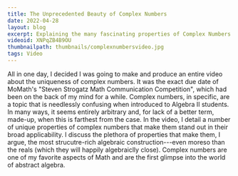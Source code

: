```yaml
---
title: The Unprecedented Beauty of Complex Numbers
date: 2022-04-28
layout: blog
excerpt: Explaining the many fascinating properties of Complex Numbers that make them one of the most structure-rich algebraic constructions in all of Math.
videoid: XNPqZB4B9OU
thumbnailpath: thumbnails/complexnumbersvideo.jpg
tags: Video
---
```


All in one day, I decided I was going to make and produce an entire video about the uniqueness of complex numbers. It was the exact due date of MoMath's "Steven Strogatz Math Communication Competition", which had been on the back of my mind for a while. Complex numbers, in specific, are a topic that is needlessly confusing when introduced to Algebra II students. In many ways, it seems entirely arbitrary and, for lack of a better term, made-up, when this is farthest from the case. In the video, I detail a number of unique properties of complex numbers that make them stand out in their broad applicability. I discuss the plethora of properties that make them, I argue, the most strucutre-rich algebraic construction---even moreso than the reals (which they will happily algebraiclly close). Complex numbers are one of my favorite aspects of Math and are the first glimpse into the world of abstract algebra.